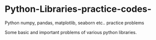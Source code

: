 # Python-Libraries-practice-codes-
Python numpy, pandas, matplotlib, seaborn etc.. practice problems

Some basic and important problems of various python libraries.
